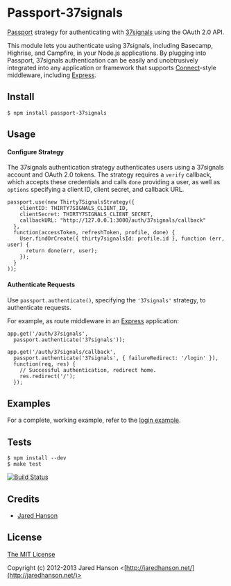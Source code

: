 # Passport-37signals

[Passport](https://github.com/jaredhanson/passport) strategy for authenticating
with [37signals](http://37signals.com/) using the OAuth 2.0 API.

This module lets you authenticate using 37signals, including Basecamp, Highrise,
and Campfire, in your Node.js applications.  By plugging into Passport, 37signals
authentication can be easily and unobtrusively integrated into any application or
framework that supports [Connect](http://www.senchalabs.org/connect/)-style
middleware, including [Express](http://expressjs.com/).

## Install

    $ npm install passport-37signals

## Usage

#### Configure Strategy

The 37signals authentication strategy authenticates users using a 37signals
account and OAuth 2.0 tokens.  The strategy requires a `verify` callback, which
accepts these credentials and calls `done` providing a user, as well as
`options` specifying a client ID, client secret, and callback URL.

    passport.use(new Thirty7SignalsStrategy({
        clientID: THIRTY7SIGNALS_CLIENT_ID,
        clientSecret: THIRTY7SIGNALS_CLIENT_SECRET,
        callbackURL: "http://127.0.0.1:3000/auth/37signals/callback"
      },
      function(accessToken, refreshToken, profile, done) {
        User.findOrCreate({ thirty7signalsId: profile.id }, function (err, user) {
          return done(err, user);
        });
      }
    ));

#### Authenticate Requests

Use `passport.authenticate()`, specifying the `'37signals'` strategy, to
authenticate requests.

For example, as route middleware in an [Express](http://expressjs.com/)
application:

    app.get('/auth/37signals',
      passport.authenticate('37signals'));

    app.get('/auth/37signals/callback', 
      passport.authenticate('37signals', { failureRedirect: '/login' }),
      function(req, res) {
        // Successful authentication, redirect home.
        res.redirect('/');
      });

## Examples

For a complete, working example, refer to the [login example](https://github.com/jaredhanson/passport-37signals/tree/master/examples/login).

## Tests

    $ npm install --dev
    $ make test

[![Build Status](https://secure.travis-ci.org/jaredhanson/passport-37signals.png)](http://travis-ci.org/jaredhanson/passport-37signals)

## Credits

  - [Jared Hanson](http://github.com/jaredhanson)

## License

[The MIT License](http://opensource.org/licenses/MIT)

Copyright (c) 2012-2013 Jared Hanson <[http://jaredhanson.net/](http://jaredhanson.net/)>
